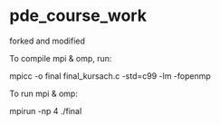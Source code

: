 # pde_course_work
forked and modified

To compile mpi & omp, run:

mpicc -o final final_kursach.c -std=c99 -lm -fopenmp

To run mpi & omp:

mpirun -np 4 ./final
